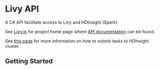 # Livy API
A C# API facilitate access to Livy and HDInsight (Spark).

See [Livy.io](http://livy.io/) for project home page where [API documentation](https://github.com/cloudera/livy#rest-api) can be found.

See [this page](https://docs.microsoft.com/en-us/azure/hdinsight/hdinsight-apache-spark-livy-rest-interface) for more information on how to submit tasks to HDInsight cluster.

## Getting Started




